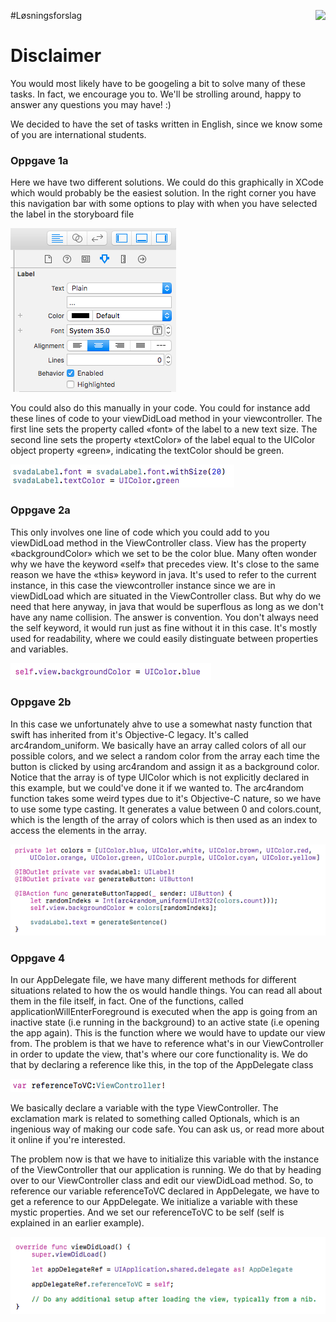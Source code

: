 #Løsningsforslag <img align="right" src="http://www.applitude.no/static/img/banner.svg" height="45"></div>

# Disclaimer
You would most likely have to be googeling a bit to solve many of these tasks. In fact, we encourage you to. We'll be strolling around, happy to answer any questions you may have! :)

We decided to have the set of tasks written in English, since we know some of you are international students.

### Oppgave 1a

Here we have two different solutions. We could do this graphically in XCode which would probably be the easiest solution. In the right corner you have this navigation bar with some options to play with when you have selected the label in the storyboard file

![alt tag](https://github.com/applitude/applitude-workshop/blob/solution/Annet/Oppgave1a.png)

You could also do this manually in your code. You could for instance add these lines of code to your viewDidLoad method in your viewcontroller. The first line sets the property called «font» of the label to a new text size. The second line sets the property «textColor» of the label equal to the UIColor object property «green», indicating the textColor should be green.

![alt tag](https://github.com/applitude/applitude-workshop/blob/solution/Annet/Oppgave%201a%20..png)

### Oppgave 2a

This only involves one line of code which you could add to you viewDidLoad method in the ViewController class. View has the property «backgroundColor» which we set to be the color blue. Many often wonder why we have the keyword «self» that precedes view. It's close to the same reason we have the «this» keyword in java. It's used to refer to the current instance, in this case the viewcontroller instance since we are in viewDidLoad which are situated in the ViewController class. But why do we need that here anyway, in java that would be superflous as long as we don't have any name collision. The answer is convention. You don't always need the self keyword, it would run just as fine without it in this case. It's mostly used for readability, where we could easily distinguate between properties and variables.

![alt tag](https://github.com/applitude/applitude-workshop/blob/solution/Annet/Oppgave%202a.png)

### Oppgave 2b

In this case we unfortunately ahve to use a somewhat nasty function that swift has inherited from it's Objective-C legacy. It's called arc4random_uniform. We basically have an array called colors of all our possible colors, and we select a random color from the array each time the button is clicked by using arc4random and assign it as a background color. Notice that the array is of type UIColor which is not explicitly declared in this example, but we could've done it if we wanted to. The arc4random function takes some weird types due to it's Objective-C nature, so we have to use some type casting. It generates a value between 0 and colors.count, which is the length of the array of colors which is then used as an index to access the elements in the array.

![alt tag](https://github.com/applitude/applitude-workshop/blob/solution/Annet/Oppgave%202b.png)

### Oppgave 4

In our AppDelegate file, we have many different methods for different situations related to how the os would handle things. You can read all about them in the file itself, in fact. One of the functions, called applicationWillEnterForeground is executed when the app is going from an inactive state (i.e running in the background) to an active state (i.e opening the app again). This is the function where we would have to update our view from. The problem is that we have to reference what's in our ViewController in order to update the view, that's where our core functionality is. We do that by declaring a reference like this, in the top of the AppDelegate class

![alt tag](https://github.com/applitude/applitude-workshop/blob/solution/Annet/Oppgave%204.png)

We basically declare a variable with the type ViewController. The exclamation mark is related to something called Optionals, which is an ingenious way of making our code safe. You can ask us, or read more about it online if you're interested. 

The problem now is that we have to initialize this variable with the instance of the ViewController that our application is running. We do that by heading over to our ViewController class and edit our viewDidLoad method. So, to reference our variable referenceToVC declared in AppDelegate, we have to get a reference to our AppDelegate. We initialize a variable with these mystic properties. And we set our referenceToVC to be self (self is explained in an earlier example).

![alt tag](https://github.com/applitude/applitude-workshop/blob/solution/Annet/Oppgave%204%20...png)
 
